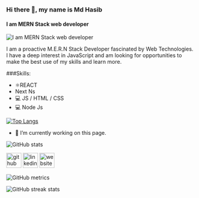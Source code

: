 ### Hi there 👋, my name is Md Hasib
#### I am MERN Stack web developer
![I am MERN Stack web developer](https://media-exp1.licdn.com/dms/image/C4E16AQExiCgPXOcRtw/profile-displaybackgroundimage-shrink_350_1400/0/1638090324568?e=1647475200&v=beta&t=SeE1XEg8YJdl6pQrTKZ8Y4hQLvxq-VNAiYYk9RIzbMI)

I am a proactive M.E.R.N Stack Developer fascinated by Web Technologies. I have a deep interest in JavaScript and am looking for opportunities to
make the best use of my skills and learn more.

###Skills:
* ⚛️REACT
* Next Ns
* 💻 JS / HTML / CSS
* 💻 Node Js

[![Top Langs](https://github-readme-stats.vercel.app/api/top-langs/?username=MdHasib01)](https://github.com/anuraghazra/github-readme-stats)

- 🔭 I’m currently working on this page. 


![GitHub stats](https://github-readme-stats.vercel.app/api?username=MdHasib01&show_icons=true)



[<img src='https://cdn.jsdelivr.net/npm/simple-icons@3.0.1/icons/github.svg' alt='github' height='40'>](https://github.com/MdHasib01)  [<img src='https://cdn.jsdelivr.net/npm/simple-icons@3.0.1/icons/linkedin.svg' alt='linkedin' height='40'>](https://www.linkedin.com/in/md-hasib01/)  [<img src='https://cdn.jsdelivr.net/npm/simple-icons@3.0.1/icons/icloud.svg' alt='website' height='40'>](https://mdhasib.netlify.app/)


![GitHub metrics](https://metrics.lecoq.io/MdHasib01)



![GitHub streak stats](https://github-readme-streak-stats.herokuapp.com/?user=MdHasib01)
